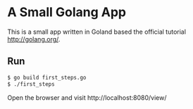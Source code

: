 # A Small Golang App

This is a small app written in Goland based the official tutorial http://golang.org/.

## Run

```sh
$ go build first_steps.go
$ ./first_steps
```

Open the browser and visit http://localhost:8080/view/<your name>
